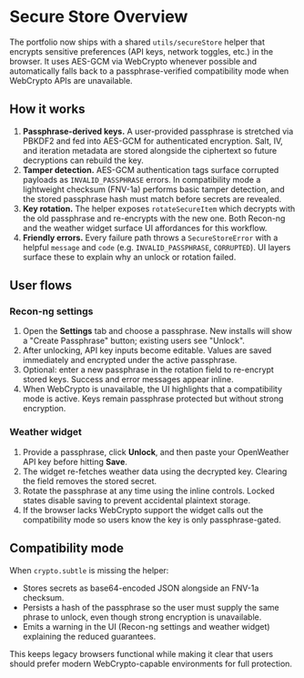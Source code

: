 # Secure Store Overview

The portfolio now ships with a shared `utils/secureStore` helper that encrypts
sensitive preferences (API keys, network toggles, etc.) in the browser. It uses
AES-GCM via WebCrypto whenever possible and automatically falls back to a
passphrase-verified compatibility mode when WebCrypto APIs are unavailable.

## How it works

1. **Passphrase-derived keys.** A user-provided passphrase is stretched via
   PBKDF2 and fed into AES-GCM for authenticated encryption. Salt, IV, and
   iteration metadata are stored alongside the ciphertext so future decryptions
   can rebuild the key.
2. **Tamper detection.** AES-GCM authentication tags surface corrupted payloads
   as `INVALID_PASSPHRASE` errors. In compatibility mode a lightweight checksum
   (FNV-1a) performs basic tamper detection, and the stored passphrase hash must
   match before secrets are revealed.
3. **Key rotation.** The helper exposes `rotateSecureItem` which decrypts with
   the old passphrase and re-encrypts with the new one. Both Recon-ng and the
   weather widget surface UI affordances for this workflow.
4. **Friendly errors.** Every failure path throws a `SecureStoreError` with a
   helpful `message` and `code` (e.g. `INVALID_PASSPHRASE`, `CORRUPTED`). UI
   layers surface these to explain why an unlock or rotation failed.

## User flows

### Recon-ng settings

1. Open the **Settings** tab and choose a passphrase. New installs will show a
   "Create Passphrase" button; existing users see "Unlock".
2. After unlocking, API key inputs become editable. Values are saved
   immediately and encrypted under the active passphrase.
3. Optional: enter a new passphrase in the rotation field to re-encrypt stored
   keys. Success and error messages appear inline.
4. When WebCrypto is unavailable, the UI highlights that a compatibility mode is
   active. Keys remain passphrase protected but without strong encryption.

### Weather widget

1. Provide a passphrase, click **Unlock**, and then paste your OpenWeather API
   key before hitting **Save**.
2. The widget re-fetches weather data using the decrypted key. Clearing the
   field removes the stored secret.
3. Rotate the passphrase at any time using the inline controls. Locked states
   disable saving to prevent accidental plaintext storage.
4. If the browser lacks WebCrypto support the widget calls out the compatibility
   mode so users know the key is only passphrase-gated.

## Compatibility mode

When `crypto.subtle` is missing the helper:

- Stores secrets as base64-encoded JSON alongside an FNV-1a checksum.
- Persists a hash of the passphrase so the user must supply the same phrase to
  unlock, even though strong encryption is unavailable.
- Emits a warning in the UI (Recon-ng settings and weather widget) explaining
  the reduced guarantees.

This keeps legacy browsers functional while making it clear that users should
prefer modern WebCrypto-capable environments for full protection.
